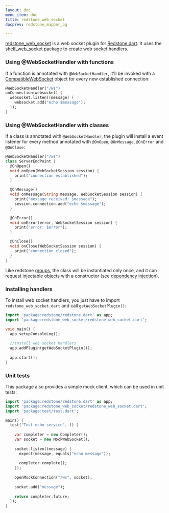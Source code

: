 ```yaml
---
layout: doc
menu_item: doc
title: redstone_web_socket
docprev: redstone_mapper_pg

---
```

[redstone_web_socket](http://pub.dartlang.org/packages/redstone_web_socket) is a web socket plugin for [Redstone.dart](http://redstonedart.org). It uses the 
[shelf_web_socket](http://pub.dartlang.org/packages/shelf_web_socket) package to create web socket handlers.

### Using @WebSocketHandler with functions

If a function is annotated with `@WebSocketHandler`, it'll be invoked with a [CompatibleWebSocket](https://api.dartlang.org/apidocs/channels/be/dartdoc-viewer/http_parser/http_parser.CompatibleWebSocket) object for
every new established connection:

```dart
@WebSocketHandler("/ws")
onConnection(websocket) {
  websocket.listen((message) {
    websocket.add("echo $message");
  });
}
```

### Using @WebSocketHandler with classes

If a class is annotated with `@WebSocketHandler`, the plugin will install a event listener for every method annotated 
with `@OnOpen`, `@OnMessage`, `@OnError` and `@OnClose`:

```dart
@WebSocketHandler("/ws")
class ServerEndPoint {
  @OnOpen()
  void onOpen(WebSocketSession session) {
    print("connection established");
  }

  @OnMessage()
  void onMessage(String message, WebSocketSession session) {
    print("message received: $message");
    session.connection.add("echo $message");
  }

  @OnError()
  void onError(error, WebSocketSession session) {
    print("error: $error");
  }

  @OnClose()
  void onClose(WebSocketSession session) {
    print("connection closed");
  }
}
```

Like redstone [groups](http://redstonedart.org/doc/Groups.html), the class will be instantiated only once, and it
can request injectable objects with a constructor (see [dependency injection](http://redstonedart.org/doc/Dependency-Injection.html)).

### Installing handlers

To install web socket handlers, you just have to import `redstone_web_socket.dart` and call `getWebSocketPlugin()`:

```dart
import 'package:redstone/redstone.dart' as app;
import 'package:redstone_web_socket/redstone_web_socket.dart';

void main() {
  app.setupConsoleLog();
  
  //install web socket handlers
  app.addPlugin(getWebSocketPlugin());
  
  app.start();
}
```

### Unit tests

This package also provides a simple mock client, which can be used in unit tests:

```dart
import 'package:redstone/redstone.dart' as app;
import 'package:redstone_web_socket/redstone_web_socket.dart';
import 'package:test/test.dart';

main() {
  test("Test echo service", () {
  
    var completer = new Completer();
    var socket = new MockWebSocket();
    
    socket.listen((message) {
      expect(message, equals("echo message"));
      
      completer.complete();
    });
    
    openMockConnection("/ws", socket);
    
    socket.add("message");
    
    return completer.future;
  });
}
```
